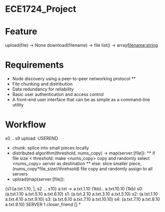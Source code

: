 # ECE1724_Project

# Feature
upload(file) -> None
download(filename) -> file
list() -> array<filename:string>

# Requirements
* Node discovery using a peer-to-peer networking protocol
**  
* File chunking and distribution
* Data redundancy for reliability
* Basic user authentication and access control
* A front-end user interface that can be as simple as a command-line utility


# Workflow
s0 .. s9
upload:
USEREND
* chunk: splice into small pieces locally
* distributed algorithm(threshold, nums_copy) -> map(server:[file]):
** if file size < threshold: make <nums_copy> copy and randomly select <nums_copy> server as destination
** else: slice smaller piece, (nums_copy*file_size//threhsold) file copy and randomly assign to all servers
* upload(map(server:[file]):

{s1:[a.txt.1.10, ], s2 ... s10}
a.txt -> a.txt.1.10 (1kb).. a.txt.10.10 (1kb)
s0: (a.txt.1.10 a.txt.5.10 a.txt.6.10)
s1: (a.txt.2.10 a.txt.3.10 a.txt.5.10)
s2: (a.txt.1.10 a.txt.4.10 a.txt.9.10)
s3: (a.txt.6.10 a.txt.7.10 a.txt.10.10)
s4: (a.txt.7.10 a.txt.8.10 a.txt.9.10)
SERVER 1
closer_friend []
* 
